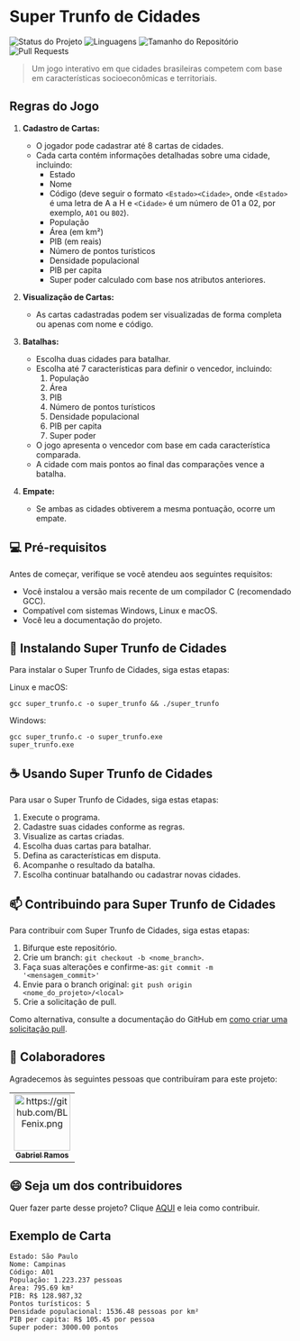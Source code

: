 # Super Trunfo de Cidades

![Status do Projeto](https://img.shields.io/badge/Status-Em%20Desenvolvimento-blue?style=for-the-badge&logo=github&logoColor=white&color=blue&labelColor=black) 
![Linguagens](https://img.shields.io/badge/Linguagens-C%20|%20Outras-informational?style=for-the-badge&color=purple&labelColor=black) 
![Tamanho do Repositório](https://img.shields.io/badge/Tamanho%20do%20Repositório-2.3%20MB-success?style=for-the-badge&color=green&labelColor=black) 
![Pull Requests](https://img.shields.io/badge/Pull%20Requests-5-yellow?style=for-the-badge&color=orange&labelColor=black) 

> Um jogo interativo em que cidades brasileiras competem com base em características socioeconômicas e territoriais.

## Regras do Jogo

1. **Cadastro de Cartas:**

   - O jogador pode cadastrar até 8 cartas de cidades.
   - Cada carta contém informações detalhadas sobre uma cidade, incluindo:
     - Estado
     - Nome
     - Código (deve seguir o formato `<Estado><Cidade>`, onde `<Estado>` é uma letra de A a H e `<Cidade>` é um número de 01 a 02, por exemplo, `A01` ou `B02`).
     - População
     - Área (em km²)
     - PIB (em reais)
     - Número de pontos turísticos
     - Densidade populacional
     - PIB per capita
     - Super poder calculado com base nos atributos anteriores.

2. **Visualização de Cartas:**

   - As cartas cadastradas podem ser visualizadas de forma completa ou apenas com nome e código.

3. **Batalhas:**

   - Escolha duas cidades para batalhar.
   - Escolha até 7 características para definir o vencedor, incluindo:
     1. População
     2. Área
     3. PIB
     4. Número de pontos turísticos
     5. Densidade populacional
     6. PIB per capita
     7. Super poder
   - O jogo apresenta o vencedor com base em cada característica comparada.
   - A cidade com mais pontos ao final das comparações vence a batalha.

4. **Empate:**

   - Se ambas as cidades obtiverem a mesma pontuação, ocorre um empate.

## 💻 Pré-requisitos

Antes de começar, verifique se você atendeu aos seguintes requisitos:

- Você instalou a versão mais recente de um compilador C (recomendado GCC).
- Compatível com sistemas Windows, Linux e macOS.
- Você leu a documentação do projeto.

## 🚀 Instalando Super Trunfo de Cidades

Para instalar o Super Trunfo de Cidades, siga estas etapas:

Linux e macOS:

```
gcc super_trunfo.c -o super_trunfo && ./super_trunfo
```

Windows:

```
gcc super_trunfo.c -o super_trunfo.exe
super_trunfo.exe
```

## ☕ Usando Super Trunfo de Cidades

Para usar o Super Trunfo de Cidades, siga estas etapas:

1. Execute o programa.
2. Cadastre suas cidades conforme as regras.
3. Visualize as cartas criadas.
4. Escolha duas cartas para batalhar.
5. Defina as características em disputa.
6. Acompanhe o resultado da batalha.
7. Escolha continuar batalhando ou cadastrar novas cidades.

## 📫 Contribuindo para Super Trunfo de Cidades

Para contribuir com Super Trunfo de Cidades, siga estas etapas:

1. Bifurque este repositório.
2. Crie um branch: `git checkout -b <nome_branch>`.
3. Faça suas alterações e confirme-as: `git commit -m '<mensagem_commit>'`
4. Envie para o branch original: `git push origin <nome_do_projeto>/<local>`
5. Crie a solicitação de pull.

Como alternativa, consulte a documentação do GitHub em [como criar uma solicitação pull](https://help.github.com/en/github/collaborating-with-issues-and-pull-requests/creating-a-pull-request).

## 🤝 Colaboradores

Agradecemos às seguintes pessoas que contribuíram para este projeto:

<table>
  <tr>
    <td align="center">
      <a href="#" title="Gabriel">
        <img src="https://avatars.githubusercontent.com/u/00000000" width="100px;" alt="https://github.com/BLFenix.png"/><br>
        <sub>
          <b>Gabriel Ramos</b>
        </sub>
      </a>
    </td>
  </tr>
</table>

## 😄 Seja um dos contribuidores

Quer fazer parte desse projeto? Clique [AQUI](CONTRIBUTING.md) e leia como contribuir.

## Exemplo de Carta

```
Estado: São Paulo
Nome: Campinas
Código: A01
População: 1.223.237 pessoas
Área: 795.69 km²
PIB: R$ 128.987,32
Pontos turísticos: 5
Densidade populacional: 1536.48 pessoas por km²
PIB per capita: R$ 105.45 por pessoa
Super poder: 3000.00 pontos
```


